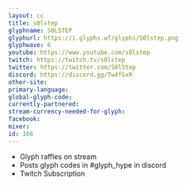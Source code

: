 ```yaml
---
layout: cc
title: s0lstep
glyphname: S0LSTEP
glyphurl: https://i.glyphs.wf/glyphs/S0lstep.png
glyphwave: 6
youtube: https://www.youtube.com/s0lstep
twitch: https://twitch.tv/s0lstep
twitter: https://twitter.com/S0lStep
discord: https://discord.gg/Tw4fGxR
other-site: 
primary-language: 
global-glyph-code: 
currently-partnered: 
stream-currency-needed-for-glyph: 
facebook: 
mixer: 
id: 166
---
```

* Glyph raffles on stream
* Posts glyph codes in #glyph_hype in discord
* Twitch Subscription
